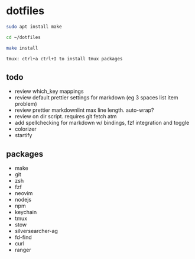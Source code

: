 # dotfiles

```zsh
sudo apt install make

cd ~/dotfiles

make install

tmux: ctrl+a ctrl+I to install tmux packages
```

## todo

- review which_key mappings
- review default prettier settings for markdown (eg 3 spaces list item problem)
- review prettier markdownlint max line length. auto-wrap?
- review on dir script. requires git fetch atm
- add spellchecking for markdown w/ bindings, fzf integration and toggle
- colorizer
- startify

## packages

- make
- git
- zsh
- fzf
- neovim
- nodejs
- npm
- keychain
- tmux
- stow
- silversearcher-ag
- fd-find
- curl
- ranger
